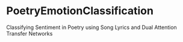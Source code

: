 # PoetryEmotionClassification
Classifying Sentiment in Poetry using Song Lyrics and Dual Attention Transfer Networks
